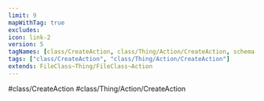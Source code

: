 ```yaml
---
limit: 9
mapWithTag: true
excludes:
icon: link-2
version: 5
tagNames: [class/CreateAction, class/Thing/Action/CreateAction, schema-org/CreateAction]
tags: ["class/CreateAction", "class/Thing/Action/CreateAction"]
extends: FileClass~Thing/FileClass~Action
---
```


#class/CreateAction
#class/Thing/Action/CreateAction

